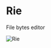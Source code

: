 # Rie
File bytes editor

![Rie](https://lh3.googleusercontent.com/tNVGFpu6nvDOsImwySAbZ6OzFWZ90oMBdfsOZ6vysxuYtWjw-rzc8flwiOMHR30KQUMlj6AIfSB0I_HKoBPWDNHE9B5hSmtgiLgFsM_9BLexTYXCHzuhd44okQEylZoQ8qx2rTTc8rwlGQPDG49pkBZyf4osQsSbZyt9xORaMOXLRNUUbziQ8c8vElIi9WPPQ2meOxGysje6WL_QXOzrnlwAOVC2q5L9t-rA-9nkJdVAO7wyMLRCrYUol17SPQB22Dd6OdML3SZ3IBNPGC9pSSXwLN7beiFyWCZjXwfVrzxeTgvLCJ6ag5y33lTgMzIoYfn7RUmBYAHQSnZE2RuqXd7LEcT1EFqfqIDf8in59OhqXiUkokvTE_xoDUEFnn5qty0ZsJmU58vYycf1g4gYNZmOlps5NcWT-MJ5ZvDuhf9InxbpEXpl_BsIZHNj1ZVn63hQ08tFo03sUytZnNTQRy5G_sInVcokyci-pEu0jTX-N1RW9rR8wSrpfAMM_5GK6Ph-NmVuKrfPMJnSvV5uDbKIGQRPMdtNzW5UI_rsI9qG-bW46twLaM8xb4uKV3or0KwtQE1ZYE6IekD9cnnompfk_Lv2oaXSG2Sy83X1sKUqSltACyll5sj2NrtjWue6I7zRCoLv8W7ODS29bE0NmtRYCGCcZQ_FoLJ4eSzazx2JoBL3F6e_OR8Re_b6=w1580-h577-no?authuser=1)
